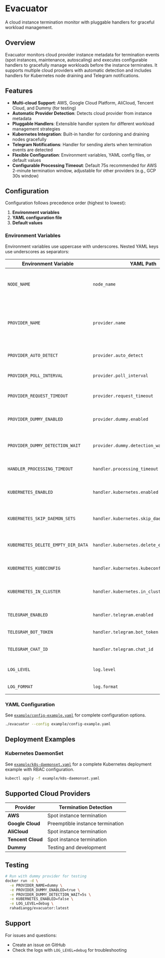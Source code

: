# Evacuator

A cloud instance termination monitor with pluggable handlers for graceful workload management.

## Overview

Evacuator monitors cloud provider instance metadata for termination events (spot instances, maintenance, autoscaling) and executes configurable handlers to gracefully manage workloads before the instance terminates. It supports multiple cloud providers with automatic detection and includes handlers for Kubernetes node draining and Telegram notifications.

## Features

- **Multi-cloud Support**: AWS, Google Cloud Platform, AliCloud, Tencent Cloud, and Dummy (for testing)
- **Automatic Provider Detection**: Detects cloud provider from instance metadata
- **Pluggable Handlers**: Extensible handler system for different workload management strategies
- **Kubernetes Integration**: Built-in handler for cordoning and draining nodes gracefully
- **Telegram Notifications**: Handler for sending alerts when termination events are detected
- **Flexible Configuration**: Environment variables, YAML config files, or default values
- **Configurable Processing Timeout**: Default 75s recommended for AWS 2-minute termination window, adjustable for other providers (e.g., GCP 30s window)

## Configuration

Configuration follows precedence order (highest to lowest):
1. **Environment variables**
2. **YAML configuration file**
3. **Default values**

### Environment Variables

Environment variables use uppercase with underscores. Nested YAML keys use underscores as separators:

| Environment Variable | YAML Path | Default | Description |
|---------------------|-----------|---------|-------------|
| `NODE_NAME` | `node_name` | `""` | Kubernetes node name (auto-detected if empty) |
| `PROVIDER_NAME` | `provider.name` | `""` | Cloud provider name (aws, gcp, alicloud, tencent, dummy) |
| `PROVIDER_AUTO_DETECT` | `provider.auto_detect` | `true` | Auto-detect cloud provider |
| `PROVIDER_POLL_INTERVAL` | `provider.poll_interval` | `"3s"` | Metadata polling interval |
| `PROVIDER_REQUEST_TIMEOUT` | `provider.request_timeout` | `"2s"` | Metadata request timeout |
| `PROVIDER_DUMMY_ENABLED` | `provider.dummy.enabled` | `false` | Enable dummy provider for testing |
| `PROVIDER_DUMMY_DETECTION_WAIT` | `provider.dummy.detection_wait` | `"10s"` | Dummy provider detection delay |
| `HANDLER_PROCESSING_TIMEOUT` | `handler.processing_timeout` | `"75s"` | Handler processing timeout |
| `KUBERNETES_ENABLED` | `handler.kubernetes.enabled` | `false` | Enable Kubernetes node draining |
| `KUBERNETES_SKIP_DAEMON_SETS` | `handler.kubernetes.skip_daemon_sets` | `true` | Skip DaemonSet pods during drain |
| `KUBERNETES_DELETE_EMPTY_DIR_DATA` | `handler.kubernetes.delete_empty_dir_data` | `false` | Delete pods with emptyDir volumes |
| `KUBERNETES_KUBECONFIG` | `handler.kubernetes.kubeconfig` | `""` | Path to kubeconfig file |
| `KUBERNETES_IN_CLUSTER` | `handler.kubernetes.in_cluster` | `true` | Use in-cluster service account |
| `TELEGRAM_ENABLED` | `handler.telegram.enabled` | `false` | Enable Telegram notifications |
| `TELEGRAM_BOT_TOKEN` | `handler.telegram.bot_token` | `""` | Telegram bot token |
| `TELEGRAM_CHAT_ID` | `handler.telegram.chat_id` | `""` | Telegram chat/channel ID |
| `LOG_LEVEL` | `log.level` | `"info"` | Log level (debug, info, warn, error) |
| `LOG_FORMAT` | `log.format` | `"json"` | Log format (json, text) |

### YAML Configuration

See [`example/config-example.yaml`](example/config-example.yaml) for complete configuration options.

```bash
./evacuator --config example/config-example.yaml
```

## Deployment Examples

### Kubernetes DaemonSet

See [`example/k8s-daemonset.yaml`](example/k8s-daemonset.yaml) for a complete Kubernetes deployment example with RBAC configuration.

```bash
kubectl apply -f example/k8s-daemonset.yaml
```

## Supported Cloud Providers

| Provider | Termination Detection |
|----------|----------------------|
| **AWS** | Spot instance termination |
| **Google Cloud** | Preemptible instance termination |
| **AliCloud** | Spot instance termination |
| **Tencent Cloud** | Spot instance termination |
| **Dummy** | Testing and development |

## Testing

```bash
# Run with dummy provider for testing
docker run -d \
  -e PROVIDER_NAME=dummy \
  -e PROVIDER_DUMMY_ENABLED=true \
  -e PROVIDER_DUMMY_DETECTION_WAIT=5s \
  -e KUBERNETES_ENABLED=false \
  -e LOG_LEVEL=debug \
  rahadiangg/evacuator:latest
```

## Support

For issues and questions:
- Create an issue on GitHub
- Check the logs with `LOG_LEVEL=debug` for troubleshooting
